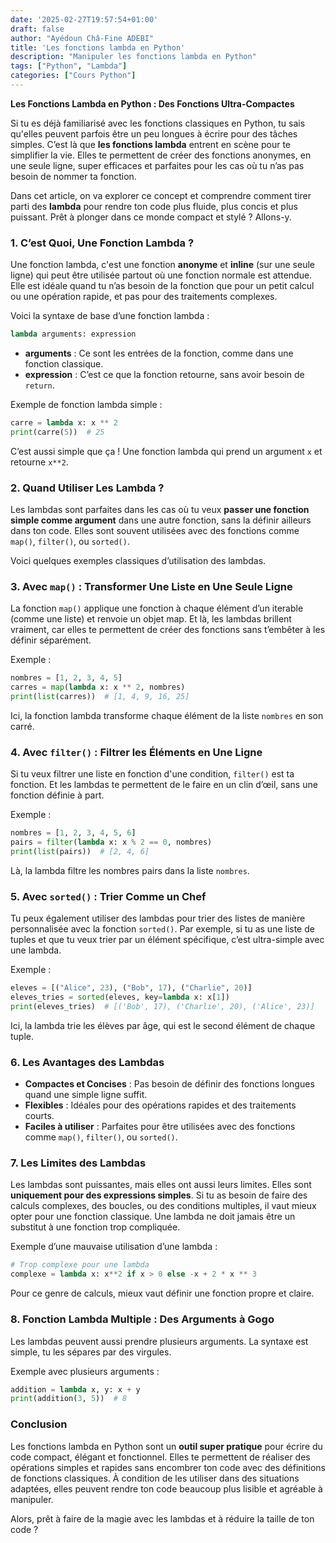 ```yaml
---
date: '2025-02-27T19:57:54+01:00'
draft: false
author: "Ayédoun Châ-Fine ADEBI"
title: 'Les fonctions lambda en Python'
description: "Manipuler les fonctions lambda en Python"
tags: ["Python", "Lambda"]
categories: ["Cours Python"]
---
```



**Les Fonctions Lambda en Python : Des Fonctions Ultra-Compactes**

Si tu es déjà familiarisé avec les fonctions classiques en Python, tu sais qu'elles peuvent parfois être un peu longues à écrire pour des tâches simples. C’est là que **les fonctions lambda** entrent en scène pour te simplifier la vie. Elles te permettent de créer des fonctions anonymes, en une seule ligne, super efficaces et parfaites pour les cas où tu n’as pas besoin de nommer ta fonction.

Dans cet article, on va explorer ce concept et comprendre comment tirer parti des **lambda** pour rendre ton code plus fluide, plus concis et plus puissant. Prêt à plonger dans ce monde compact et stylé ? Allons-y.

### 1. **C’est Quoi, Une Fonction Lambda ?**

Une fonction lambda, c'est une fonction **anonyme** et **inline** (sur une seule ligne) qui peut être utilisée partout où une fonction normale est attendue. Elle est idéale quand tu n’as besoin de la fonction que pour un petit calcul ou une opération rapide, et pas pour des traitements complexes.

Voici la syntaxe de base d’une fonction lambda :

```python
lambda arguments: expression
```

- **arguments** : Ce sont les entrées de la fonction, comme dans une fonction classique.
- **expression** : C’est ce que la fonction retourne, sans avoir besoin de `return`.

Exemple de fonction lambda simple :

```python
carre = lambda x: x ** 2
print(carre(5))  # 25
```

C’est aussi simple que ça ! Une fonction lambda qui prend un argument `x` et retourne `x**2`.

### 2. **Quand Utiliser Les Lambda ?**

Les lambdas sont parfaites dans les cas où tu veux **passer une fonction simple comme argument** dans une autre fonction, sans la définir ailleurs dans ton code. Elles sont souvent utilisées avec des fonctions comme `map()`, `filter()`, ou `sorted()`.

Voici quelques exemples classiques d’utilisation des lambdas.

### 3. **Avec `map()` : Transformer Une Liste en Une Seule Ligne**

La fonction `map()` applique une fonction à chaque élément d’un iterable (comme une liste) et renvoie un objet map. Et là, les lambdas brillent vraiment, car elles te permettent de créer des fonctions sans t’embêter à les définir séparément.

Exemple :

```python
nombres = [1, 2, 3, 4, 5]
carres = map(lambda x: x ** 2, nombres)
print(list(carres))  # [1, 4, 9, 16, 25]
```

Ici, la fonction lambda transforme chaque élément de la liste `nombres` en son carré.

### 4. **Avec `filter()` : Filtrer les Éléments en Une Ligne**

Si tu veux filtrer une liste en fonction d'une condition, `filter()` est ta fonction. Et les lambdas te permettent de le faire en un clin d’œil, sans une fonction définie à part.

Exemple :

```python
nombres = [1, 2, 3, 4, 5, 6]
pairs = filter(lambda x: x % 2 == 0, nombres)
print(list(pairs))  # [2, 4, 6]
```

Là, la lambda filtre les nombres pairs dans la liste `nombres`.

### 5. **Avec `sorted()` : Trier Comme un Chef**

Tu peux également utiliser des lambdas pour trier des listes de manière personnalisée avec la fonction `sorted()`. Par exemple, si tu as une liste de tuples et que tu veux trier par un élément spécifique, c’est ultra-simple avec une lambda.

Exemple :

```python
eleves = [("Alice", 23), ("Bob", 17), ("Charlie", 20)]
eleves_tries = sorted(eleves, key=lambda x: x[1])
print(eleves_tries)  # [('Bob', 17), ('Charlie', 20), ('Alice', 23)]
```

Ici, la lambda trie les élèves par âge, qui est le second élément de chaque tuple.

### 6. **Les Avantages des Lambdas**

- **Compactes et Concises** : Pas besoin de définir des fonctions longues quand une simple ligne suffit.
- **Flexibles** : Idéales pour des opérations rapides et des traitements courts.
- **Faciles à utiliser** : Parfaites pour être utilisées avec des fonctions comme `map()`, `filter()`, ou `sorted()`.

### 7. **Les Limites des Lambdas**

Les lambdas sont puissantes, mais elles ont aussi leurs limites. Elles sont **uniquement pour des expressions simples**. Si tu as besoin de faire des calculs complexes, des boucles, ou des conditions multiples, il vaut mieux opter pour une fonction classique. Une lambda ne doit jamais être un substitut à une fonction trop compliquée.

Exemple d’une mauvaise utilisation d’une lambda :

```python
# Trop complexe pour une lambda
complexe = lambda x: x**2 if x > 0 else -x + 2 * x ** 3
```

Pour ce genre de calculs, mieux vaut définir une fonction propre et claire.

### 8. **Fonction Lambda Multiple : Des Arguments à Gogo**

Les lambdas peuvent aussi prendre plusieurs arguments. La syntaxe est simple, tu les sépares par des virgules.

Exemple avec plusieurs arguments :

```python
addition = lambda x, y: x + y
print(addition(3, 5))  # 8
```

### Conclusion

Les fonctions lambda en Python sont un **outil super pratique** pour écrire du code compact, élégant et fonctionnel. Elles te permettent de réaliser des opérations simples et rapides sans encombrer ton code avec des définitions de fonctions classiques. À condition de les utiliser dans des situations adaptées, elles peuvent rendre ton code beaucoup plus lisible et agréable à manipuler.

Alors, prêt à faire de la magie avec les lambdas et à réduire la taille de ton code ?
